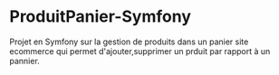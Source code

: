 # ProduitPanier-Symfony
Projet en Symfony sur la gestion de produits dans un panier
site ecommerce qui permet d'ajouter,supprimer un prduit par rapport à un pannier.
